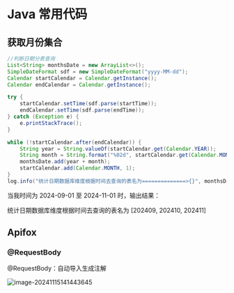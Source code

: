 # Java 常用代码

## 获取月份集合

```java
//判断日期分表查询
List<String> monthsDate = new ArrayList<>();
SimpleDateFormat sdf = new SimpleDateFormat("yyyy-MM-dd");
Calendar startCalendar = Calendar.getInstance();
Calendar endCalendar = Calendar.getInstance();

try {
    startCalendar.setTime(sdf.parse(startTime));
    endCalendar.setTime(sdf.parse(endTime));
} catch (Exception e) {
    e.printStackTrace();
}

while (!startCalendar.after(endCalendar)) {
    String year = String.valueOf(startCalendar.get(Calendar.YEAR));
    String month = String.format("%02d", startCalendar.get(Calendar.MONTH) + 1);
    monthsDate.add(year + month);
    startCalendar.add(Calendar.MONTH, 1);
}
log.info("统计日期数据库维度根据时间去查询的表名为==============>{}", monthsDate);
```

当我时间为 2024-09-01 至 2024-11-01 时，输出结果：

统计日期数据库维度根据时间去查询的表名为 [202409, 202410, 202411]

## Apifox

### @RequestBody

@RequestBody：自动导入生成注解

![image-20241115141443645](https://y.creammint.cn/articles/images/image-20241115141443645.png)
